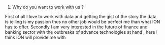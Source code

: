 
1. Why do you want to work with us ? 

First of all I love to work with data and getting the gist of the story the data is telling is my passion thus no other job would be perfect me than what ION has to offer. Secondly I am very interested in the future of finance and banking sector with the outbreaks of advance technologies at hand , here I think ION will provide me with 